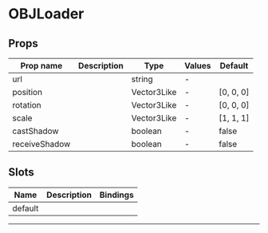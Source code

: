 # OBJLoader

## Props

| Prop name     | Description | Type        | Values | Default            |
| ------------- | ----------- | ----------- | ------ | ------------------ |
| url           |             | string      | -      |                    |
| position      |             | Vector3Like | -      | [0, 0, 0] |
| rotation      |             | Vector3Like | -      | [0, 0, 0] |
| scale         |             | Vector3Like | -      | [1, 1, 1] |
| castShadow    |             | boolean     | -      | false              |
| receiveShadow |             | boolean     | -      | false              |

## Slots

| Name    | Description | Bindings |
| ------- | ----------- | -------- |
| default |             |          |

---
